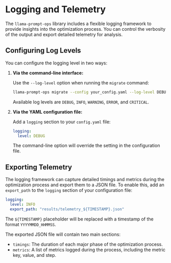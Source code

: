 # Logging and Telemetry

The `llama-prompt-ops` library includes a flexible logging framework to provide insights into the optimization process. You can control the verbosity of the output and export detailed telemetry for analysis.

## Configuring Log Levels

You can configure the logging level in two ways:

1.  **Via the command-line interface:**

    Use the `--log-level` option when running the `migrate` command:

    ```bash
    llama-prompt-ops migrate --config your_config.yaml --log-level DEBUG
    ```

    Available log levels are `DEBUG`, `INFO`, `WARNING`, `ERROR`, and `CRITICAL`.

2.  **Via the YAML configuration file:**

    Add a `logging` section to your `config.yaml` file:

    ```yaml
    logging:
      level: DEBUG
    ```

    The command-line option will override the setting in the configuration file.

## Exporting Telemetry

The logging framework can capture detailed timings and metrics during the optimization process and export them to a JSON file. To enable this, add an `export_path` to the `logging` section of your configuration file:

```yaml
logging:
  level: INFO
  export_path: "results/telemetry_${TIMESTAMP}.json"
```

The `${TIMESTAMP}` placeholder will be replaced with a timestamp of the format `YYYYMMDD_HHMMSS`.

The exported JSON file will contain two main sections:

-   `timings`: The duration of each major phase of the optimization process.
-   `metrics`: A list of metrics logged during the process, including the metric key, value, and step.
